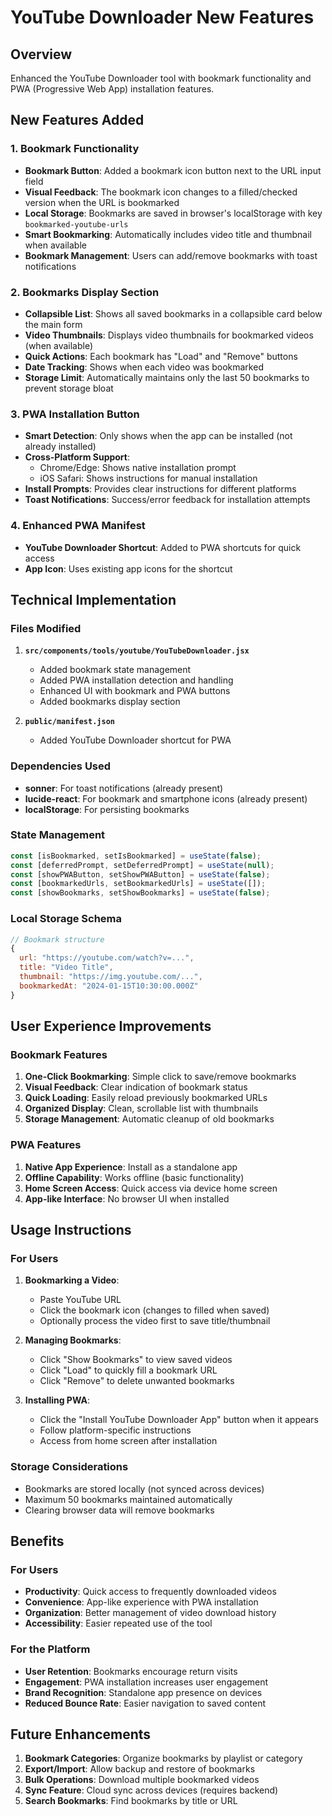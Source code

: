 # YouTube Downloader New Features

## Overview
Enhanced the YouTube Downloader tool with bookmark functionality and PWA (Progressive Web App) installation features.

## New Features Added

### 1. Bookmark Functionality
- **Bookmark Button**: Added a bookmark icon button next to the URL input field
- **Visual Feedback**: The bookmark icon changes to a filled/checked version when the URL is bookmarked
- **Local Storage**: Bookmarks are saved in browser's localStorage with key `bookmarked-youtube-urls`
- **Smart Bookmarking**: Automatically includes video title and thumbnail when available
- **Bookmark Management**: Users can add/remove bookmarks with toast notifications

### 2. Bookmarks Display Section
- **Collapsible List**: Shows all saved bookmarks in a collapsible card below the main form
- **Video Thumbnails**: Displays video thumbnails for bookmarked videos (when available)
- **Quick Actions**: Each bookmark has "Load" and "Remove" buttons
- **Date Tracking**: Shows when each video was bookmarked
- **Storage Limit**: Automatically maintains only the last 50 bookmarks to prevent storage bloat

### 3. PWA Installation Button
- **Smart Detection**: Only shows when the app can be installed (not already installed)
- **Cross-Platform Support**: 
  - Chrome/Edge: Shows native installation prompt
  - iOS Safari: Shows instructions for manual installation
- **Install Prompts**: Provides clear instructions for different platforms
- **Toast Notifications**: Success/error feedback for installation attempts

### 4. Enhanced PWA Manifest
- **YouTube Downloader Shortcut**: Added to PWA shortcuts for quick access
- **App Icon**: Uses existing app icons for the shortcut

## Technical Implementation

### Files Modified
1. **`src/components/tools/youtube/YouTubeDownloader.jsx`**
   - Added bookmark state management
   - Added PWA installation detection and handling
   - Enhanced UI with bookmark and PWA buttons
   - Added bookmarks display section

2. **`public/manifest.json`**
   - Added YouTube Downloader shortcut for PWA

### Dependencies Used
- **sonner**: For toast notifications (already present)
- **lucide-react**: For bookmark and smartphone icons (already present)
- **localStorage**: For persisting bookmarks

### State Management
```javascript
const [isBookmarked, setIsBookmarked] = useState(false);
const [deferredPrompt, setDeferredPrompt] = useState(null);
const [showPWAButton, setShowPWAButton] = useState(false);
const [bookmarkedUrls, setBookmarkedUrls] = useState([]);
const [showBookmarks, setShowBookmarks] = useState(false);
```

### Local Storage Schema
```javascript
// Bookmark structure
{
  url: "https://youtube.com/watch?v=...",
  title: "Video Title",
  thumbnail: "https://img.youtube.com/...",
  bookmarkedAt: "2024-01-15T10:30:00.000Z"
}
```

## User Experience Improvements

### Bookmark Features
1. **One-Click Bookmarking**: Simple click to save/remove bookmarks
2. **Visual Feedback**: Clear indication of bookmark status
3. **Quick Loading**: Easily reload previously bookmarked URLs
4. **Organized Display**: Clean, scrollable list with thumbnails
5. **Storage Management**: Automatic cleanup of old bookmarks

### PWA Features
1. **Native App Experience**: Install as a standalone app
2. **Offline Capability**: Works offline (basic functionality)
3. **Home Screen Access**: Quick access via device home screen
4. **App-like Interface**: No browser UI when installed

## Usage Instructions

### For Users
1. **Bookmarking a Video**:
   - Paste YouTube URL
   - Click the bookmark icon (changes to filled when saved)
   - Optionally process the video first to save title/thumbnail

2. **Managing Bookmarks**:
   - Click "Show Bookmarks" to view saved videos
   - Click "Load" to quickly fill a bookmark URL
   - Click "Remove" to delete unwanted bookmarks

3. **Installing PWA**:
   - Click the "Install YouTube Downloader App" button when it appears
   - Follow platform-specific instructions
   - Access from home screen after installation

### Storage Considerations
- Bookmarks are stored locally (not synced across devices)
- Maximum 50 bookmarks maintained automatically
- Clearing browser data will remove bookmarks

## Benefits

### For Users
- **Productivity**: Quick access to frequently downloaded videos
- **Convenience**: App-like experience with PWA installation
- **Organization**: Better management of video download history
- **Accessibility**: Easier repeated use of the tool

### For the Platform
- **User Retention**: Bookmarks encourage return visits
- **Engagement**: PWA installation increases user engagement
- **Brand Recognition**: Standalone app presence on devices
- **Reduced Bounce Rate**: Easier navigation to saved content

## Future Enhancements
1. **Bookmark Categories**: Organize bookmarks by playlist or category
2. **Export/Import**: Allow backup and restore of bookmarks
3. **Bulk Operations**: Download multiple bookmarked videos
4. **Sync Feature**: Cloud sync across devices (requires backend)
5. **Search Bookmarks**: Find bookmarks by title or URL